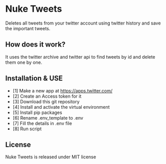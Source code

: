 # Nuke Tweets

Deletes all tweets from your twitter account using twitter history and save the important tweets.

## How does it work?

It uses the twitter archive and twitter api to find tweets by id and delete them one by one.

## Installation & USE

-   [1] Make a new app at https://apps.twitter.com/
-   [2] Create an Access token for it
-   [3] Download this git repository
-   [4] Install and activate the virtual environment
-   [5] Install pip packages
-   [6] Rename .env_template to .env
-   [7] Fill the details in .env file
-   [8] Run script

## License

Nuke Tweets is released under MIT license
